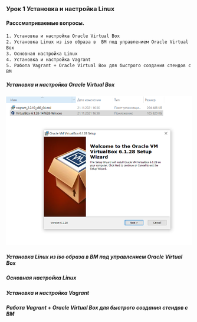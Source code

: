 ### Урок 1 Установка и настройка Linux
#### Расссматриваемые вопросы.

    1. Установка и настройка Oracle Virtual Box
    2. Установка Linux из iso образа в  ВМ под управлением Oracle Virtual Box
    3. Основная настройка Linux
    4. Установка и настройка Vagrant 
    5. Работа Vagrant + Oracle Virtual Box для быстрого создания стендов c ВМ

##### Установка и настройка Oracle Virtual Box

![picture](pic/oracle_vb_01.png)



##### Установка Linux из iso образа в  ВМ под управлением Oracle Virtual Box



##### Основная настройка Linux




##### Установка и настройка Vagrant 



##### Работа Vagrant + Oracle Virtual Box для быстрого создания стендов c ВМ
